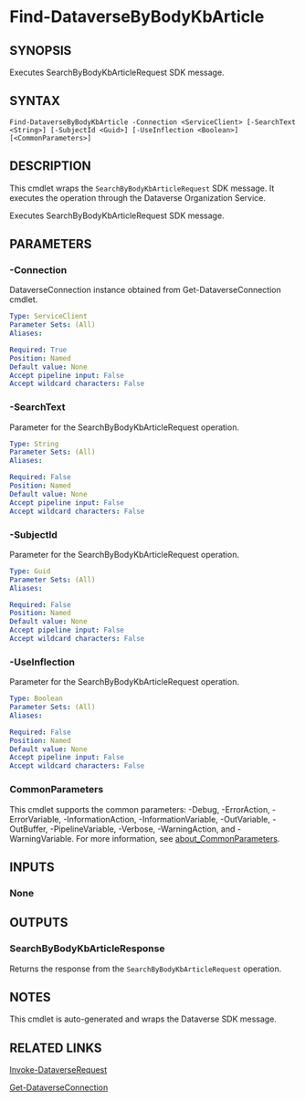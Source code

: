 # Find-DataverseByBodyKbArticle

## SYNOPSIS
Executes SearchByBodyKbArticleRequest SDK message.

## SYNTAX

```
Find-DataverseByBodyKbArticle -Connection <ServiceClient> [-SearchText <String>] [-SubjectId <Guid>] [-UseInflection <Boolean>] [<CommonParameters>]
```

## DESCRIPTION

This cmdlet wraps the `SearchByBodyKbArticleRequest` SDK message. It executes the operation through the Dataverse Organization Service.

Executes SearchByBodyKbArticleRequest SDK message.

## PARAMETERS

### -Connection
DataverseConnection instance obtained from Get-DataverseConnection cmdlet.

```yaml
Type: ServiceClient
Parameter Sets: (All)
Aliases:

Required: True
Position: Named
Default value: None
Accept pipeline input: False
Accept wildcard characters: False
```
### -SearchText
Parameter for the SearchByBodyKbArticleRequest operation.

```yaml
Type: String
Parameter Sets: (All)
Aliases:

Required: False
Position: Named
Default value: None
Accept pipeline input: False
Accept wildcard characters: False
```
### -SubjectId
Parameter for the SearchByBodyKbArticleRequest operation.

```yaml
Type: Guid
Parameter Sets: (All)
Aliases:

Required: False
Position: Named
Default value: None
Accept pipeline input: False
Accept wildcard characters: False
```
### -UseInflection
Parameter for the SearchByBodyKbArticleRequest operation.

```yaml
Type: Boolean
Parameter Sets: (All)
Aliases:

Required: False
Position: Named
Default value: None
Accept pipeline input: False
Accept wildcard characters: False
```
### CommonParameters
This cmdlet supports the common parameters: -Debug, -ErrorAction, -ErrorVariable, -InformationAction, -InformationVariable, -OutVariable, -OutBuffer, -PipelineVariable, -Verbose, -WarningAction, and -WarningVariable. For more information, see [about_CommonParameters](http://go.microsoft.com/fwlink/?LinkID=113216).

## INPUTS

### None

## OUTPUTS

### SearchByBodyKbArticleResponse

Returns the response from the `SearchByBodyKbArticleRequest` operation.

## NOTES

This cmdlet is auto-generated and wraps the Dataverse SDK message.

## RELATED LINKS

[Invoke-DataverseRequest](Invoke-DataverseRequest.md)

[Get-DataverseConnection](Get-DataverseConnection.md)
